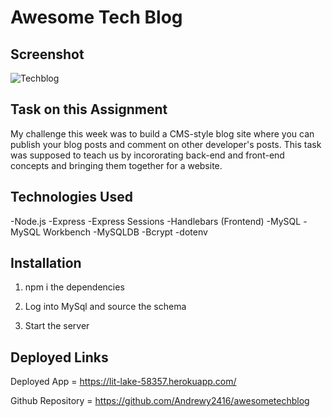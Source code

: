 # Awesome Tech Blog

## Screenshot
![Techblog](https://user-images.githubusercontent.com/89713438/156146152-66dec138-6668-4366-82ac-04b04624ea3b.jpg)
## Task on this Assignment

My challenge this week was to build a CMS-style blog site where you can publish your blog posts and comment on other developer's posts. This task was supposed to teach us by incororating back-end and front-end concepts and bringing them together for a website. 

## Technologies Used
-Node.js
-Express
-Express Sessions
-Handlebars (Frontend)
-MySQL
-MySQL Workbench
-MySQLDB
-Bcrypt
-dotenv



## Installation
1. npm i the dependencies

2. Log into MySql and source the schema

3. Start the server

## Deployed Links

Deployed App = https://lit-lake-58357.herokuapp.com/

Github Repository = https://github.com/Andrewy2416/awesometechblog